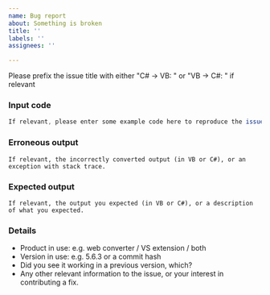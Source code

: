 ```yaml
---
name: Bug report
about: Something is broken
title: ''
labels: ''
assignees: ''

---
```


Please prefix the issue title with either "C# -> VB: " or "VB -> C#: " if relevant

### Input code
```C#
If relevant, please enter some example code here to reproduce the issue (in VB or C#), or the steps taken to cause the issue.
```

### Erroneous output
```vbnet
If relevant, the incorrectly converted output (in VB or C#), or an exception with stack trace.
```

### Expected output
```vbnet
If relevant, the output you expected (in VB or C#), or a description of what you expected.
```

### Details
* Product in use: e.g. web converter / VS extension / both
* Version in use: e.g. 5.6.3 or a commit hash
* Did you see it working in a previous version, which?
* Any other relevant information to the issue, or your interest in contributing a fix.
